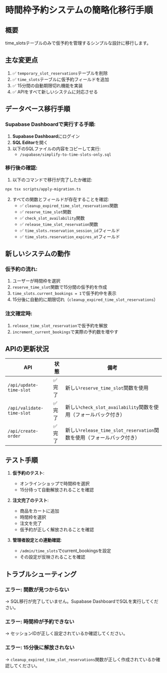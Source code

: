# 時間枠予約システムの簡略化移行手順

## 概要
time_slotsテーブルのみで仮予約を管理するシンプルな設計に移行します。

## 主な変更点
1. ✅ `temporary_slot_reservations`テーブルを削除
2. ✅ `time_slots`テーブルに仮予約フィールドを追加
3. ✅ 15分間の自動期限切れ機能を実装
4. ✅ APIをすべて新しいシステムに対応させる

## データベース移行手順

### Supabase Dashboardで実行する手順:

1. **Supabase Dashboard**にログイン
2. **SQL Editor**を開く
3. 以下のSQLファイルの内容をコピーして実行:
   - `/supabase/simplify-to-time-slots-only.sql`

### 移行後の確認:

1. 以下のコマンドで移行が完了したか確認:
```bash
npx tsx scripts/apply-migration.ts
```

2. すべての関数とフィールドが存在することを確認:
   - ✅ `cleanup_expired_time_slot_reservations`関数
   - ✅ `reserve_time_slot`関数  
   - ✅ `check_slot_availability`関数
   - ✅ `release_time_slot_reservation`関数
   - ✅ `time_slots.reservation_session_id`フィールド
   - ✅ `time_slots.reservation_expires_at`フィールド

## 新しいシステムの動作

### 仮予約の流れ:
1. ユーザーが時間枠を選択
2. `reserve_time_slot`関数で15分間の仮予約を作成
3. `time_slots.current_bookings = 1`で仮予約中を表示
4. 15分後に自動的に期限切れ（`cleanup_expired_time_slot_reservations`）

### 注文確定時:
1. `release_time_slot_reservation`で仮予約を解放
2. `increment_current_bookings`で実際の予約数を増やす

## APIの更新状況

| API | 状態 | 備考 |
|-----|------|------|
| `/api/update-time-slot` | ✅ 完了 | 新しい`reserve_time_slot`関数を使用 |
| `/api/validate-time-slot` | ✅ 完了 | 新しい`check_slot_availability`関数を使用（フォールバック付き） |
| `/api/create-order` | ✅ 完了 | 新しい`release_time_slot_reservation`関数を使用（フォールバック付き） |

## テスト手順

1. **仮予約のテスト**:
   - オンラインショップで時間枠を選択
   - 15分待って自動解放されることを確認

2. **注文完了のテスト**:
   - 商品をカートに追加
   - 時間枠を選択
   - 注文を完了
   - 仮予約が正しく解放されることを確認

3. **管理者設定との連動確認**:
   - `/admin/time_slots`でcurrent_bookingsを設定
   - その設定が反映されることを確認

## トラブルシューティング

### エラー: 関数が見つからない
→ SQL移行が完了していません。Supabase DashboardでSQLを実行してください。

### エラー: 時間枠が予約できない  
→ セッションIDが正しく設定されているか確認してください。

### エラー: 15分後に解放されない
→ `cleanup_expired_time_slot_reservations`関数が正しく作成されているか確認してください。